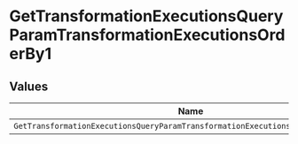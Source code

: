 # GetTransformationExecutionsQueryParamTransformationExecutionsOrderBy1


## Values

| Name                                                                             | Value                                                                            |
| -------------------------------------------------------------------------------- | -------------------------------------------------------------------------------- |
| `GetTransformationExecutionsQueryParamTransformationExecutionsOrderBy1CreatedAt` | created_at                                                                       |